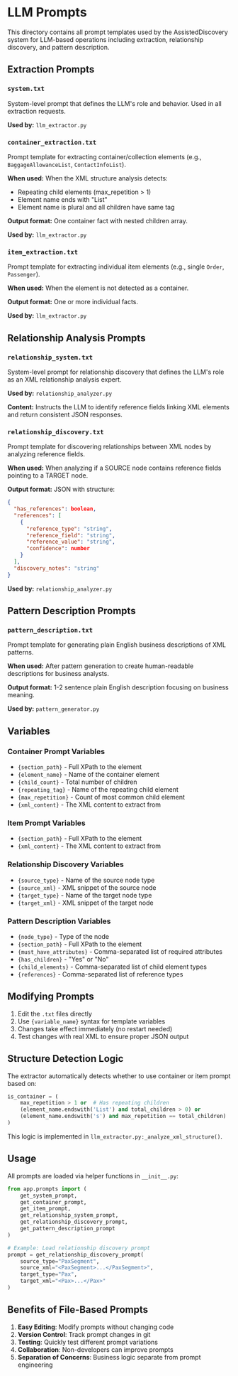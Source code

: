 # LLM Prompts

This directory contains all prompt templates used by the AssistedDiscovery system for LLM-based operations including extraction, relationship discovery, and pattern description.

## Extraction Prompts

### `system.txt`
System-level prompt that defines the LLM's role and behavior. Used in all extraction requests.

**Used by:** `llm_extractor.py`

### `container_extraction.txt`
Prompt template for extracting container/collection elements (e.g., `BaggageAllowanceList`, `ContactInfoList`).

**When used:** When the XML structure analysis detects:
- Repeating child elements (max_repetition > 1)
- Element name ends with "List"
- Element name is plural and all children have same tag

**Output format:** One container fact with nested children array.

**Used by:** `llm_extractor.py`

### `item_extraction.txt`
Prompt template for extracting individual item elements (e.g., single `Order`, `Passenger`).

**When used:** When the element is not detected as a container.

**Output format:** One or more individual facts.

**Used by:** `llm_extractor.py`

## Relationship Analysis Prompts

### `relationship_system.txt`
System-level prompt for relationship discovery that defines the LLM's role as an XML relationship analysis expert.

**Used by:** `relationship_analyzer.py`

**Content:** Instructs the LLM to identify reference fields linking XML elements and return consistent JSON responses.

### `relationship_discovery.txt`
Prompt template for discovering relationships between XML nodes by analyzing reference fields.

**When used:** When analyzing if a SOURCE node contains reference fields pointing to a TARGET node.

**Output format:** JSON with structure:
```json
{
  "has_references": boolean,
  "references": [
    {
      "reference_type": "string",
      "reference_field": "string",
      "reference_value": "string",
      "confidence": number
    }
  ],
  "discovery_notes": "string"
}
```

**Used by:** `relationship_analyzer.py`

## Pattern Description Prompts

### `pattern_description.txt`
Prompt template for generating plain English business descriptions of XML patterns.

**When used:** After pattern generation to create human-readable descriptions for business analysts.

**Output format:** 1-2 sentence plain English description focusing on business meaning.

**Used by:** `pattern_generator.py`

## Variables

### Container Prompt Variables
- `{section_path}` - Full XPath to the element
- `{element_name}` - Name of the container element
- `{child_count}` - Total number of children
- `{repeating_tag}` - Name of the repeating child element
- `{max_repetition}` - Count of most common child element
- `{xml_content}` - The XML content to extract from

### Item Prompt Variables
- `{section_path}` - Full XPath to the element
- `{xml_content}` - The XML content to extract from

### Relationship Discovery Variables
- `{source_type}` - Name of the source node type
- `{source_xml}` - XML snippet of the source node
- `{target_type}` - Name of the target node type
- `{target_xml}` - XML snippet of the target node

### Pattern Description Variables
- `{node_type}` - Type of the node
- `{section_path}` - Full XPath to the element
- `{must_have_attributes}` - Comma-separated list of required attributes
- `{has_children}` - "Yes" or "No"
- `{child_elements}` - Comma-separated list of child element types
- `{references}` - Comma-separated list of reference types

## Modifying Prompts

1. Edit the `.txt` files directly
2. Use `{variable_name}` syntax for template variables
3. Changes take effect immediately (no restart needed)
4. Test changes with real XML to ensure proper JSON output

## Structure Detection Logic

The extractor automatically detects whether to use container or item prompt based on:

```python
is_container = (
    max_repetition > 1 or  # Has repeating children
    (element_name.endswith('List') and total_children > 0) or
    (element_name.endswith('s') and max_repetition == total_children)
)
```

This logic is implemented in `llm_extractor.py:_analyze_xml_structure()`.

## Usage

All prompts are loaded via helper functions in `__init__.py`:

```python
from app.prompts import (
    get_system_prompt,
    get_container_prompt,
    get_item_prompt,
    get_relationship_system_prompt,
    get_relationship_discovery_prompt,
    get_pattern_description_prompt
)

# Example: Load relationship discovery prompt
prompt = get_relationship_discovery_prompt(
    source_type="PaxSegment",
    source_xml="<PaxSegment>...</PaxSegment>",
    target_type="Pax",
    target_xml="<Pax>...</Pax>"
)
```

## Benefits of File-Based Prompts

1. **Easy Editing**: Modify prompts without changing code
2. **Version Control**: Track prompt changes in git
3. **Testing**: Quickly test different prompt variations
4. **Collaboration**: Non-developers can improve prompts
5. **Separation of Concerns**: Business logic separate from prompt engineering
